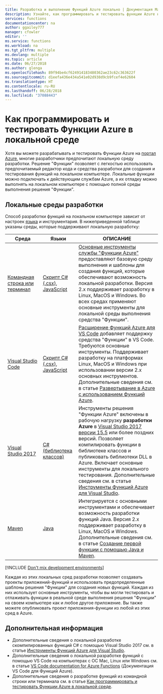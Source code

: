 ```yaml
---
title: Разработка и выполнение Функций Azure локально | Документация Майкрософт
description: Узнайте, как программировать и тестировать функции Azure на локальном компьютере перед их запуском в Функциях Azure.
services: functions
documentationcenter: na
author: ggailey777
manager: cfowler
editor: ''
ms.service: functions
ms.workload: na
ms.tgt_pltfrm: multiple
ms.devlang: multiple
ms.topic: article
ms.date: 06/27/2018
ms.author: glenga
ms.openlocfilehash: 89f94be4cf624914183480362ae23c62c363622f
ms.sourcegitcommit: d1eefa436e434a541e02d938d9cb9fcef4e62604
ms.translationtype: HT
ms.contentlocale: ru-RU
ms.lasthandoff: 06/28/2018
ms.locfileid: "37088443"
---
```

# <a name="code-and-test-azure-functions-locally"></a>Как программировать и тестировать Функции Azure в локальной среде

Хотя вы можете разрабатывать и тестировать Функции Azure на [портал Azure], многие разработчики предпочитают локальную среду разработки. Решение "Функции" позволяет с легкостью использовать предпочитаемый редактор кода и средства разработки для создания и тестирования функций на локальном компьютере. Локальные функции можно подключать к действующим службам Azure, а их отладку можно выполнять на локальном компьютере с помощью полной среды выполнения решения "Функции".

## <a name="local-development-environments"></a>Локальные среды разработки

Способ разработки функций на локальном компьютере зависит от настроек [языка](supported-languages.md) и инструментария. В нижеприведенной таблице указаны среды, которые поддерживают локальную разработку:

|Среда                              |Языки         |ОПИСАНИЕ|
|-----------------------------------------|------------|---|
| [Командная строка или терминал](functions-run-local.md) | [Скрипт C# (.csx)](functions-reference-csharp.md), [JavaScript](functions-reference-node.md) | [Основные инструменты службы "Функции Azure"] предоставляют базовую среду выполнения и шаблоны для создания функций, которые обеспечивают возможность локальной разработки. Версия 2.x поддерживает разработку в Linux, MacOS и Windows. Во всех средах применяют основные инструменты для локальной среды выполнения средства "Функции".|
|[Visual Studio Code](https://code.visualstudio.com/tutorials/functions-extension/getting-started)| [Скрипт C# (.csx)](functions-reference-csharp.md), [JavaScript](functions-reference-node.md) | [Расширение Функций Azure для VS Code](https://marketplace.visualstudio.com/items?itemName=ms-azuretools.vscode-azurefunctions) добавляет поддержку средства "Функции" в VS Code. Требуются основные инструменты. Поддерживает разработку на платформах Linux, MacOS и Windows при использовании версии 2.x основных инструментов. Дополнительные сведения см. в статье [Развертывание в Azure с использованием Функций Azure](https://code.visualstudio.com/tutorials/functions-extension/getting-started).  |
| [Visual Studio 2017](functions-develop-vs.md) | [C# (библиотека классов)](functions-dotnet-class-library.md) | Инструменты решения "Функции Azure" включены в рабочую нагрузку **разработки Azure** в [Visual Studio 2017 версии 15.5](https://www.visualstudio.com/vs/) или более поздних версий. Позволяет компилировать функции в библиотеке классов и публиковать библиотеки DLL в Azure. Включает основные инструменты для локального тестирования. Дополнительные сведения см. в статье [Инструменты Функций Azure для Visual Studio](functions-develop-vs.md). |
| [Maven](functions-create-first-java-maven.md) | [Java](functions-reference-java.md) | Интегрируется с основными инструментами и обеспечивает возможность разработки функций Java. Версия 2.x поддерживает разработку в Linux, MacOS и Windows. Дополнительные сведения см. в статье [Создание первой функции с помощью Java и Maven](functions-create-first-java-maven.md).|

[!INCLUDE [Don't mix development environments](../../includes/functions-mixed-dev-environments.md)]

Каждая из этих локальных сред разработки позволяет создавать проекты приложений-функций и использовать предопределенные шаблоны решения "Функции" для создания новых функций. Каждая из них использует основные инструменты, чтобы вы могли тестировать и отлаживать функции в реальной среде выполнения решения "Функции" на своем компьютере как и любое другое приложение. Вы также можете опубликовать проект приложения-функции из любой из этих сред в Azure.  

## <a name="next-steps"></a>Дополнительная информация

+ Дополнительные сведения о локальной разработке скомпилированных функций C# с помощью Visual Studio 2017 см. в статье [Инструменты Функций Azure для Visual Studio](functions-develop-vs.md).
+ Дополнительные сведения о локальной разработке функций с помощью VS Code на компьютерах с ОС Mac, Linux или Windows см. в статье [VS Code documentation for Azure Functions](https://code.visualstudio.com/tutorials/functions-extension/getting-started) (Документация VS Code для Функций Azure).
+ Дополнительные сведения о разработке функций из командной строки или терминала см. в статье [Как программировать и тестировать Функции Azure в локальной среде](functions-run-local.md).

<!-- LINKS -->

[Основные инструменты службы "Функции Azure"]: https://www.npmjs.com/package/azure-functions-core-tools
[портал Azure]: https://portal.azure.com 
[Node.js]: https://docs.npmjs.com/getting-started/installing-node#osx-or-windows
